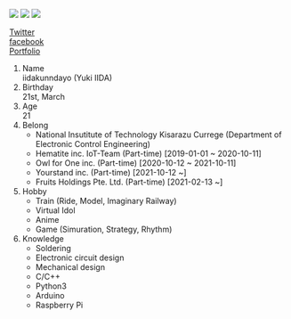 ![](https://img.shields.io/badge/Locate-Chiba-red)
![](https://img.shields.io/badge/Status-Freeter-green)
![](https://img.shields.io/badge/Native-Japanese-Blue)

[Twitter](https://twitter.com/iidakunndayo)  
[facebook](https://facebook.com/iidakunndayo)  
[Portfolio](https://iidakunndayo.github.io/portfolio)

1. Name  
iidakunndayo (Yuki IIDA)
1. Birthday  
21st, March
1. Age  
21
1. Belong  
    - National Insutitute of Technology Kisarazu Currege (Department of Electronic Control Engineering)
    - Hematite inc. IoT-Team (Part-time) [2019-01-01 ~ 2020-10-11]
    - Owl for One inc. (Part-time) [2020-10-12 ~ 2021-10-11]
    - Yourstand inc. (Part-time) [2021-10-12 ~]
    - Fruits Holdings Pte. Ltd. (Part-time) [2021-02-13 ~]
1. Hobby  
    - Train         (Ride, Model, Imaginary Railway) 
    - Virtual Idol
    - Anime
    - Game          (Simuration, Strategy, Rhythm) 
1. Knowledge
    - Soldering
    - Electronic circuit design
    - Mechanical design
    - C/C++
    - Python3
    - Arduino
    - Raspberry Pi


<!--
**iidakunndayo/iidakunndayo** is a ✨ _special_ ✨ repository because its `README.md` (this file) appears on your GitHub profile.

Here are some ideas to get you started:

- 🔭 I’m currently working on ...
- 🌱 I’m currently learning ...
- 👯 I’m looking to collaborate on ...
- 🤔 I’m looking for help with ...
- 💬 Ask me about ...
- 📫 How to reach me: ...
- 😄 Pronouns: ...
- ⚡ Fun fact: ...
-->
